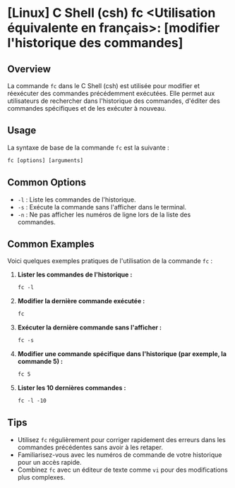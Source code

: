 # [Linux] C Shell (csh) fc <Utilisation équivalente en français>: [modifier l'historique des commandes]

## Overview
La commande `fc` dans le C Shell (csh) est utilisée pour modifier et réexécuter des commandes précédemment exécutées. Elle permet aux utilisateurs de rechercher dans l'historique des commandes, d'éditer des commandes spécifiques et de les exécuter à nouveau.

## Usage
La syntaxe de base de la commande `fc` est la suivante :

```csh
fc [options] [arguments]
```

## Common Options
- `-l` : Liste les commandes de l'historique.
- `-s` : Exécute la commande sans l'afficher dans le terminal.
- `-n` : Ne pas afficher les numéros de ligne lors de la liste des commandes.

## Common Examples
Voici quelques exemples pratiques de l'utilisation de la commande `fc` :

1. **Lister les commandes de l'historique :**
   ```csh
   fc -l
   ```

2. **Modifier la dernière commande exécutée :**
   ```csh
   fc
   ```

3. **Exécuter la dernière commande sans l'afficher :**
   ```csh
   fc -s
   ```

4. **Modifier une commande spécifique dans l'historique (par exemple, la commande 5) :**
   ```csh
   fc 5
   ```

5. **Lister les 10 dernières commandes :**
   ```csh
   fc -l -10
   ```

## Tips
- Utilisez `fc` régulièrement pour corriger rapidement des erreurs dans les commandes précédentes sans avoir à les retaper.
- Familiarisez-vous avec les numéros de commande de votre historique pour un accès rapide.
- Combinez `fc` avec un éditeur de texte comme `vi` pour des modifications plus complexes.